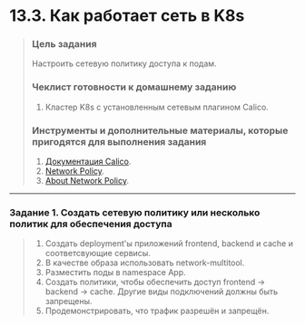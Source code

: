 # 13.3. Как работает сеть в K8s

>### Цель задания
>
>Настроить сетевую политику доступа к подам.
>
>### Чеклист готовности к домашнему заданию
>
>1. Кластер K8s с установленным сетевым плагином Calico.
>
>### Инструменты и дополнительные материалы, которые пригодятся для выполнения задания
>
>1. [Документация Calico](https://www.tigera.io/project-calico/).
>2. [Network Policy](https://kubernetes.io/docs/concepts/services-networking/network-policies/).
>3. [About Network Policy](https://docs.projectcalico.org/about/about-network-policy).

-----

### Задание 1. Создать сетевую политику или несколько политик для обеспечения доступа

>1. Создать deployment'ы приложений frontend, backend и cache и соответсвующие сервисы.
>2. В качестве образа использовать network-multitool.
>3. Разместить поды в namespace App.
>4. Создать политики, чтобы обеспечить доступ frontend -> backend -> cache. Другие виды подключений должны быть запрещены.
>5. Продемонстрировать, что трафик разрешён и запрещён.


